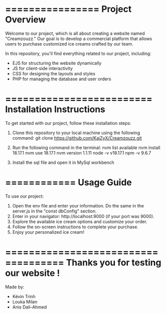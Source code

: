 ================
Project Overview
================

Welcome to our project, which is all about creating a website named "Creamzouzz." Our goal is to develop a commercial platform that allows users to purchase customized ice creams crafted by our team. 

In this repository, you'll find everything related to our project, including:

- EJS for structuring the website dynamically
- JS for client-side interactivity
- CSS for designing the layouts and styles
- PHP for managing the database and user orders

=========================
Installation Instructions
=========================

To get started with our project, follow these installation steps:

1. Clone this repository to your local machine using the following command:
   git clone https://github.com/KaiZyX/Creamzouzz.git

2. Run the following command in the terminal:
   nvm list available
   nvm install 18.17.1
   nvm use 18.17.1
   nvm version
      1.1.11
   node -v
      v18.17.1
   npm -v
      9.6.7

3. Install the sql file and open it in MySql workbench
   
============
Usage Guide
============

To use our project:

1. Open the env file and enter your information. Do the same in the server.js in the "const dbConfig" section.
2. Enter in your navigator: http://localhost:9000 (if your port was 9000).
3. Explore the available ice cream options and customize your order.
4. Follow the on-screen instructions to complete your purchase.
5. Enjoy your personalized ice cream!


====================================
Thanks you for testing our website !
====================================

Made by:

- Kévin Trinh
- Louka Milan
- Anis Dali-Ahmed
